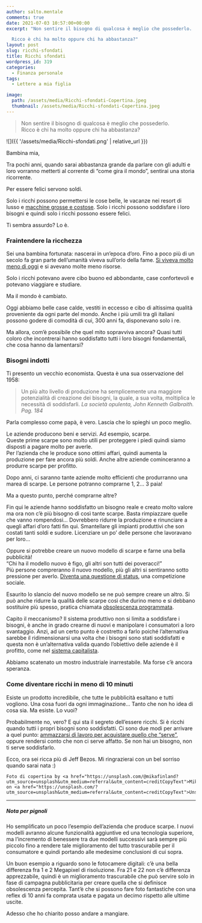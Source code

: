 ```yaml
---
author: salto.mentale
comments: true
date: 2021-07-03 10:57:00+00:00
excerpt: "Non sentire il bisogno di qualcosa è meglio che possederlo.

  Ricco è chi ha molto oppure chi ha abbastanza?"
layout: post
slug: ricchi-sfondati
title: Ricchi sfondati
wordpress_id: 319
categories:
  - Finanza personale
tags:
  - Lettere a mia figlia

image:
  path: /assets/media/Ricchi-sfondati-Copertina.jpeg
  thumbnail: /assets/media/Ricchi-sfondati-Copertina.jpeg
---
```


> Non sentire il bisogno di qualcosa è meglio che possederlo.  
Ricco è chi ha molto oppure chi ha abbastanza?


![]({{ '/assets/media/Ricchi-sfondati.png' | relative_url }})

Bambina mia,

Tra pochi anni, quando sarai abbastanza grande da parlare con gli adulti e loro vorranno metterti al corrente di “come gira il mondo”, sentirai una storia ricorrente.

Per essere felici servono soldi.

Solo i ricchi possono permettersi le cose belle, le vacanze nei resort di lusso e [macchine grosse e costose](/stai-regalandoti-carbone/). Solo i ricchi possono soddisfare i loro bisogni e quindi solo i ricchi possono essere felici.

Ti sembra assurdo? Lo è.

### Fraintendere la ricchezza

Sei una bambina fortunata: nascerai in un’epoca d’oro. Fino a poco più di un secolo fa gran parte dell’umanità viveva sull’orlo della fame. [Si viveva molto meno di oggi](https://ourworldindata.org/life-expectancy#life-expectancy-has-improved-globally) e si avevano molte meno risorse.

Solo i ricchi potevano avere cibo buono ed abbondante, case confortevoli e potevano viaggiare e studiare.

Ma il mondo è cambiato.

Oggi abbiamo belle case calde, vestiti in eccesso e cibo di altissima qualità proveniente da ogni parte del mondo. Anche i più umili tra gli italiani possono godere di comodità di cui, 300 anni fa, disponevano solo i re.

Ma allora, com’è possibile che quel mito sopravviva ancora? Quasi tutti coloro che incontrerai hanno soddisfatto tutti i loro bisogni fondamentali, che cosa hanno da lamentarsi?

### Bisogni indotti

Ti presento un vecchio economista. Questa è una sua osservazione del 1958:

> Un più alto livello di produzione ha semplicemente una maggiore potenzialità di creazione dei bisogni, la quale, a sua volta, moltiplica le necessità di soddisfarli.
> _La società opulenta, John Kenneth Galbraith. Pag. 184_

Parla complesso come papà, è vero. Lascia che lo spieghi un poco meglio.

Le aziende producono beni e servizi. Ad esempio, scarpe.  
Queste prime scarpe sono molto utili per proteggere i piedi quindi siamo disposti a pagare molto per averle.  
Per l’azienda che le produce sono ottimi affari, quindi aumenta la produzione per fare ancora più soldi. Anche altre aziende cominceranno a produrre scarpe per profitto.

Dopo anni, ci saranno tante aziende molto efficienti che produrranno una marea di scarpe. Le persone potranno comprarne 1, 2… 3 paia!

Ma a questo punto, perché comprarne altre?

Fin qui le aziende hanno soddisfatto un bisogno reale e creato molto valore ma ora non c’è più bisogno di così tante scarpe. Basta rimpiazzare quelle che vanno rompendosi… Dovrebbero ridurre la produzione e rinunciare a quegli affari d’oro fatti fin qui. Smantellare gli impianti produttivi che son costati tanti soldi e sudore. Licenziare un po’ delle persone che lavoravano per loro…

Oppure si potrebbe creare un nuovo modello di scarpe e farne una bella pubblicità!  
“Chi ha il modello nuovo è figo, gli altri son tutti dei poveracci!”  
Più persone compreranno il nuovo modello, più gli altri si sentiranno sotto pressione per averlo. [Diventa una questione di status](/il-costo-dello-status/), una competizione sociale.

Esaurito lo slancio del nuovo modello se ne può sempre creare un altro. Si può anche ridurre la qualità delle scarpe così che durino meno e si debbano sostituire più spesso, pratica chiamata [obsolescenza programmata](https://it.wikipedia.org/wiki/Obsolescenza_programmata).

Capito il meccanismo? Il sistema produttivo non si limita a soddisfare i bisogni, è anche in grado crearne di nuovi e manipolare i consumatori a loro svantaggio. Anzi, ad un certo punto è costretto a farlo poiché l’alternativa sarebbe il ridimensionarsi una volta che i bisogni sono stati soddisfatti e questa non è un’alternativa valida quando l’obiettivo delle aziende è il profitto, come nel [sistema capitalista](https://it.wikipedia.org/wiki/Capitalismo).

Abbiamo scatenato un mostro industriale inarrestabile. Ma forse c’è ancora speranza.

### Come diventare ricchi in meno di 10 minuti

Esiste un prodotto incredibile, che tutte le pubblicità esaltano e tutti vogliono. Una cosa fuori da ogni immaginazione… Tanto che non ho idea di cosa sia. Ma esiste. Lo vuoi?

Probabilmente no, vero? E qui sta il segreto dell’essere ricchi. Si è ricchi quando tutti i propri bisogni sono soddisfatti. Ci sono due modi per arrivare a quel punto: [ammazzarsi di lavoro per acquistare quello che “serve”](/tanto-lavoro-per-nulla/), oppure rendersi conto che non ci serve affatto. Se non hai un bisogno, non ti serve soddisfarlo.

Ecco, ora sei ricca più di Jeff Bezos. Mi ringrazierai con un bel sorriso quando sarai nata :)

    Foto di copertina by <a href="https://unsplash.com/@mikafinland?utm_source=unsplash&utm_medium=referral&utm_content=creditCopyText">Mika</a> on <a href="https://unsplash.com/?utm_source=unsplash&utm_medium=referral&utm_content=creditCopyText">Unsplash</a>

---

##### Nota per pignoli

Ho semplificato un poco l’esempio dell’azienda che produce scarpe. I nuovi modelli avranno alcune funzionalità aggiuntive ed una tecnologia superiore, ma l’incremento di benessere tra due modelli successivi sarà sempre più piccolo fino a rendere tale miglioramento del tutto trascurabile per il consumatore e quindi portando alle medesime conclusioni di cui sopra.

Un buon esempio a riguardo sono le fotocamere digitali: c’è una bella differenza fra 1 e 2 Megapixel di risoluzione. Fra 21 e 22 non c’è differenza apprezzabile, quindi è un miglioramento trascurabile che può servire solo in fase di campagna pubblicitaria per creare quella che si definisce obsolescenza percepita. Tant’è che si possono fare foto fantastiche con una reflex di 10 anni fa comprata usata e pagata un decimo rispetto alle ultime uscite.

Adesso che ho chiarito posso andare a mangiare.
